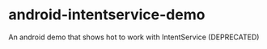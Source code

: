 # android-intentservice-demo
An android demo that shows hot to work with IntentService (DEPRECATED)
